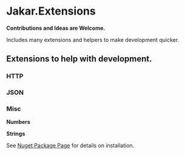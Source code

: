 # Jakar.Extensions

**Contributions and Ideas are Welcome.**

Includes many extensions and helpers to make development quicker.

## Extensions to help with development.

### HTTP

### JSON

### Misc

**Numbers**

**Strings**


See [Nuget Package Page](https://www.nuget.org/packages/Jakar.Extensions/) for details on installation.
